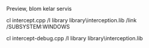 Preview, blom kelar servis

cl intercept.cpp /I library library\interception.lib /link /SUBSYSTEM:WINDOWS 

cl intercept-debug.cpp /I library library\interception.lib 
